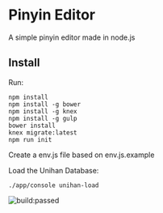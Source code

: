 # Pinyin Editor
A simple pinyin editor made in node.js

## Install
Run:
```
npm install
npm install -g bower
npm install -g knex
npm install -g gulp
bower install
knex migrate:latest
npm run init
```

Create a env.js file based on env.js.example



Load the Unihan Database:
```
./app/console unihan-load
```

<img src="https://travis-ci.org/pierophp/pinyin.svg" alt="build:passed">

